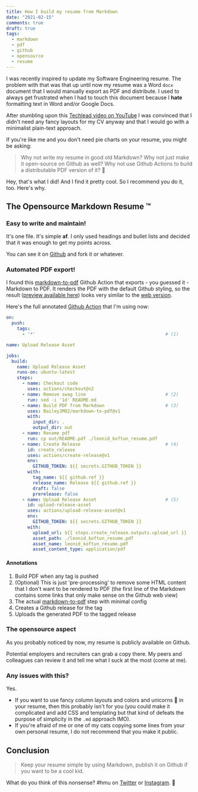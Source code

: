 ```yaml
---
title: How I build my resume from Markdown
date: "2021-02-15"
comments: true
draft: true
tags:
  - markdown
  - pdf
  - github
  - opensource
  - resume
---
```


I was recently inspired to update my Software Engineering resume. 
The problem with that was that up until now my resume was a Word `docx` document that I would manually export as PDF and distribute.
I used to always get frustrated when I had to touch this document because I **hate** formatting text in Word and/or Google Docs.
 
After stumbling upon this [Techlead video on YouTube](https://www.youtube.com/watch?v=xpaz7nrNmXA) I was convinced that I didn't
need any fancy layouts for my CV anyway and that I would go with a minimalist plain-text approach.

If you're like me and you don't need pie charts on your resume, you might be asking:

> Why not write my resume in good old Markdown? Why not just make it open-source on Github as well? 
Why not use Github Actions to build a distributable PDF version of it? :thinking:

Hey, that's what I did! And I find it pretty cool. So I recommend you do it, too. Here's why.

## The Opensource Markdown Resume :tm:

### Easy to write and maintain!

It's one file. It's simple **af**. I only used headings and bullet lists and decided that it was enough to get my points across.

You can see it on [Github](https://github.com/sladkoff/resume/edit/master/README.md) and fork it or whatever.

### Automated PDF export!

I found this [markdown-to-pdf](https://github.com/BaileyJM02/markdown-to-pdf) Github Action that exports - you guessed it - Markdown to PDF. 
It renders the PDF with the default Github styling, so the result ([preview available here](https://github.com/sladkoff/resume/releases/tag/2021-02-13)) looks very similar to the [web version](https://github.com/sladkoff/resume).

Here's the full annotated [Github Action](https://raw.githubusercontent.com/sladkoff/resume/master/.github/workflows/release.yml) that I'm using now:

```yaml
on:
  push:
    tags:
      - '*'                                                 # (1)

name: Upload Release Asset

jobs:
  build:
    name: Upload Release Asset
    runs-on: ubuntu-latest
    steps:
      - name: Checkout code
        uses: actions/checkout@v2
      - name: Remove swag line                              # (2)
        run: sed -i '1d' README.md
      - name: Build PDF from Markdown                       # (3)
        uses: BaileyJM02/markdown-to-pdf@v1
        with:
          input_dir: .
          output_dir: out
      - name: Rename pdf
        run: cp out/README.pdf ./leonid_koftun_resume.pdf
      - name: Create Release                                # (4)
        id: create_release
        uses: actions/create-release@v1
        env:
          GITHUB_TOKEN: ${{ secrets.GITHUB_TOKEN }}
        with:
          tag_name: ${{ github.ref }}
          release_name: Release ${{ github.ref }}
          draft: false
          prerelease: false
      - name: Upload Release Asset                          # (5)
        id: upload-release-asset
        uses: actions/upload-release-asset@v1
        env:
          GITHUB_TOKEN: ${{ secrets.GITHUB_TOKEN }}
        with:
          upload_url: ${{ steps.create_release.outputs.upload_url }}
          asset_path: ./leonid_koftun_resume.pdf
          asset_name: leonid_koftun_resume.pdf
          asset_content_type: application/pdf
```

#### Annotations

1. Build PDF when any tag is pushed
2. (Optional) This is just 'pre-processing' to remove some HTML content that I don't want to be rendered to PDF (the first line of the Markdown contains some links that only make sense on the Github web view)
3. The actual [markdown-to-pdf](https://github.com/BaileyJM02/markdown-to-pdf) step with minimal config
4. Creates a Github release for the tag
5. Uploads the generated PDF to the tagged release

### The opensource aspect

As you probably noticed by now, my resume is publicly available on Github.

Potential employers and recruiters can grab a copy there. My peers and colleagues can review it and tell me what I suck at the most (come at me).

### Any issues with this?

Yes.

- If you want to use fancy column layouts and colors and unicorns :unicorn: in your resume, then this probably isn't for you (you could make it complicated and add CSS and templating but that kind of defeats the purpose of simplicity in the `.md` approach IMO).
- If you're afraid of me or one of my cats copying some lines from your own personal resume, I do not recommend that you make it public.

## Conclusion

> Keep your resume simple by using Markdown, publish it on Github if you want to be a cool kid.
 
What do you think of this nonsense? #hmu on [Twitter](https://twitter.com/sladkovik) or [Instagram](https://www.instagram.com/sladkoff2/). :call_me_hand: 
